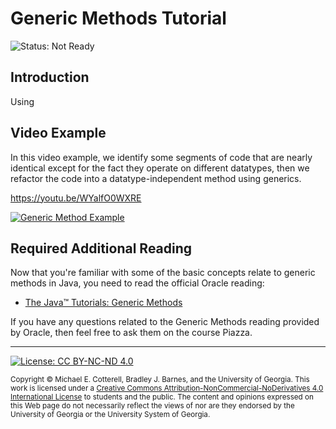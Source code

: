 # Generic Methods Tutorial

![Status: Not Ready](https://img.shields.io/badge/Status-Not%20Ready-red.svg)

## Introduction

Using

## Video Example

In this video example, we identify some segments of code that are nearly
identical except for the fact they operate on different datatypes, then we
refactor the code into a datatype-independent method using generics.

https://youtu.be/WYalfO0WXRE

<a href="https://www.youtube.com/watch?v=WYalfO0WXRE">
<img src="https://img.youtube.com/vi/WYalfO0WXRE/0.jpg?201909191514" alt="Generic Method Example">
</a>

## Required Additional Reading

Now that you're familiar with some of the basic concepts relate to generic
methods in Java, you need to read the official Oracle reading:

* [The Java™ Tutorials: Generic Methods](https://docs.oracle.com/javase/tutorial/java/generics/methods.html)

If you have any questions related to the Generic Methods reading provided by
Oracle, then feel free to ask them on the course Piazza.

<hr/>

[![License: CC BY-NC-ND 4.0](https://img.shields.io/badge/License-CC%20BY--NC--ND%204.0-lightgrey.svg)](http://creativecommons.org/licenses/by-nc-nd/4.0/)

<small>
Copyright &copy; Michael E. Cotterell, Bradley J. Barnes, and the University of Georgia.
This work is licensed under a <a rel="license" href="http://creativecommons.org/licenses/by-nc-nd/4.0/">Creative Commons Attribution-NonCommercial-NoDerivatives 4.0 International License</a> to students and the public.
The content and opinions expressed on this Web page do not necessarily reflect the views of nor are they endorsed by the University of Georgia or the University System of Georgia.
</small>
